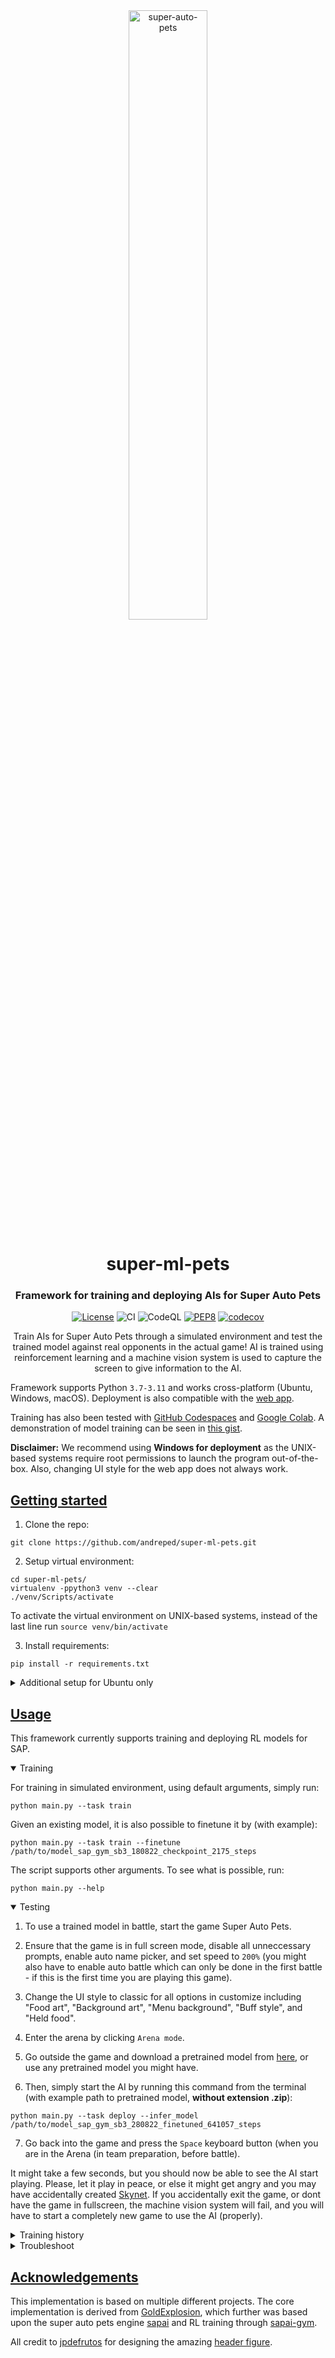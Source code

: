 <div align="center">
<img src="assets/SMLP.svg" width="50%" alt='super-auto-pets'>
<h1 align="center">super-ml-pets</h1>
<h3 align="center">Framework for training and deploying AIs for Super Auto Pets</h3>

[![License](https://img.shields.io/badge/License-MIT-green.svg)](https://opensource.org/licenses/MIT)
![CI](https://github.com/andreped/super-ml-pets/workflows/CI/badge.svg)
![CodeQL](https://github.com/andreped/super-ml-pets/workflows/CodeQL/badge.svg)
[![PEP8](https://img.shields.io/badge/code%20style-pep8-orange.svg)](https://www.python.org/dev/peps/pep-0008/)
[![codecov](https://codecov.ioandreped/super-ml-pets/tests/gh/andreped/super-ml-pets/branch/main/graph/badge.svg?token=9YF7NANQTE)](https://codecov.io/gh/andreped/super-ml-pets)
 
Train AIs for Super Auto Pets through a simulated environment and test the trained model against real opponents in the actual game! AI is trained using reinforcement learning and a machine vision system is used to capture the screen to give information to the AI.

</div>

Framework supports Python `3.7-3.11` and works cross-platform (Ubuntu, Windows, macOS). Deployment is also compatible with the [web app](https://teamwood.itch.io/super-auto-pets).

Training has also been tested with [GitHub Codespaces](https://github.com/features/codespaces) and [Google Colab](https://colab.research.google.com/). A demonstration of model training can be seen in [this gist](https://colab.research.google.com/gist/andreped/cc0789bd711874f792c0991978b2f981/super-ml-pets-test.ipynb).

**Disclaimer:** We recommend using **Windows for deployment** as the UNIX-based systems require root permissions to launch the program out-of-the-box. Also, changing UI style for the web app does not always work.

## [Getting started](https://github.com/andreped/super-ml-pets#getting-started)

1. Clone the repo:
```
git clone https://github.com/andreped/super-ml-pets.git
```

2. Setup virtual environment:
```
cd super-ml-pets/
virtualenv -ppython3 venv --clear
./venv/Scripts/activate
```

To activate the virtual environment on UNIX-based systems, instead of the last line run `source venv/bin/activate`

3. Install requirements:
```
pip install -r requirements.txt
```

<details>
<summary>Additional setup for Ubuntu only</summary>

```
sudo apt install python3-tk
sudo su
source venv/bin/activate
xhost +
export DISPLAY=:0.0
```

Note that the command `sudo su` enables sudo rights. This seems to be required by `keyboard` as mentioned in issue https://github.com/andreped/super-ml-pets/issues/23. The xhost + DISPLAY stuff is needed as the screen might not be found, hence, initializing one solves this issue.

</details>

## [Usage](https://github.com/andreped/super-ml-pets#usage)
This framework currently supports training and deploying RL models for SAP.

<details open>
<summary>Training</summary>

For training in simulated environment, using default arguments, simply run:
```
python main.py --task train
```

Given an existing model, it is also possible to finetune it by (with example):
```
python main.py --task train --finetune /path/to/model_sap_gym_sb3_180822_checkpoint_2175_steps
```

The script supports other arguments. To see what is possible, run:
```
python main.py --help
```

</details>

<details open>
<summary>Testing</summary>

1. To use a trained model in battle, start the game Super Auto Pets.

2. Ensure that the game is in full screen mode, disable all unneccessary prompts, enable auto name picker, and set speed to `200%` (you might also have to enable auto battle which can only be done in the first battle - if this is the first time you are playing this game).

3. Change the UI style to classic for all options in customize including "Food art", "Background art", "Menu background", "Buff style", and "Held food".

4. Enter the arena by clicking `Arena mode`.

5. Go outside the game and download a pretrained model from [here](https://github.com/andreped/super-ml-pets/releases/tag/v0.0.2), or use any pretrained model you might have.

6. Then, simply start the AI by running this command from the terminal (with example path to pretrained model, **without extension .zip**):  
```
python main.py --task deploy --infer_model /path/to/model_sap_gym_sb3_280822_finetuned_641057_steps
```

7. Go back into the game and press the `Space` keyboard button (when you are in the Arena (in team preparation, before battle).

It might take a few seconds, but you should now be able to see the AI start playing. Please, let it play in peace, or else it might get angry and you may have accidentally created [Skynet](https://en.wikipedia.org/wiki/Skynet_(Terminator)). If you accidentally exit the game, or dont have the game in fullscreen, the machine vision system will fail, and you will have to start a completely new game to use the AI (properly).

</details>

<details>
<summary>Training history</summary>

To plot training history, run:
```
python smp/plot_history.py --log /path/to/history/progress.csv
```

<p align="center">
  <img src="assets/training_history_example.png" width="60%" alt='super-auto-pets'>
</p>

</details>

<details>
<summary>Troubleshoot</summary>

To install virtualenv, run:
```
pip install virtualenv
```

If you do not have virtualenv in the path, you can access it by:
```
python -m virtualenv -ppython3 venv --clear
```

To activate virtual environment on UNIX-based systems (e.g., macOS or Ubuntu), run:
```
source venv/bin/activate
```

If you are using newer versions of Python (e.g., `3.10`), you might have issues with installing and/or using `numpy` with the other dependencies. If that happens, try downgrading numpy by:
```
pip install numpy==1.23.2 --force-reinstall
```
 
On both Ubuntu and macOS, it might require sudo permissions to run deployment. This has to do with keyboard events not being able to be recognized without
sudo rights. On Windows, administrative rights is **not needed**. For more information, see [here](https://pynput.readthedocs.io/en/latest/limitations.html).
 
On macOS, when you are downloading the models (.zip files) from [Releases](https://github.com/andreped/super-ml-pets/releases), they might be unzipped automatically. This is **bad** as the model extension is `.zip`. To fix this, disable the `Open safe files after downloading` in the Safari Preferences (see [here](https://www.lifewire.com/disable-open-safe-files-after-downloading-in-safari-446562) for more information).
 
If deployment fails to start (no mouse movements or events), it may be because your screen resolution differ from the expected resolution. The current machine vision system expects the screen resolution to be `1920x1080`. Please, adjust the resolution to this. This will be fixed in the future.

</details>

## [Acknowledgements](https://github.com/andreped/super-ml-pets#acknowledgements)
This implementation is based on multiple different projects. The core implementation is derived from [GoldExplosion](https://github.com/GoldExplosion/SuperAutoPets-RL-Agent), which further was based upon the super auto pets engine [sapai](https://github.com/manny405/sapai) and RL training through [sapai-gym](https://github.com/alexdriedger/sapai-gym).

All credit to [jpdefrutos](https://github.com/jpdefrutos) for designing the amazing [header figure](https://github.com/andreped/super-ml-pets/blob/main/assets/SMLP.svg).
